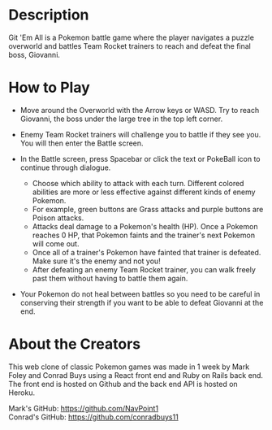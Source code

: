 # Description

Git 'Em All is a Pokemon battle game where the player navigates a puzzle overworld and battles Team Rocket trainers to reach and defeat the final boss, Giovanni.

# How to Play

+ Move around the Overworld with the Arrow keys or WASD. Try to reach Giovanni, the boss under the large tree in the top left corner.

+ Enemy Team Rocket trainers will challenge you to battle if they see you. You will then enter the Battle screen.

+ In the Battle screen, press Spacebar or click the text or PokeBall icon to continue through dialogue.
    + Choose which ability to attack with each turn. Different colored abilities are more or less effective against different kinds of enemy Pokemon.
    + For example, green buttons are Grass attacks and purple buttons are Poison attacks.
    + Attacks deal damage to a Pokemon's health (HP). Once a Pokemon reaches 0 HP, that Pokemon faints and the trainer's next Pokemon will come out.
    + Once all of a trainer's Pokemon have fainted that trainer is defeated. Make sure it's the enemy and not you!
    + After defeating an enemy Team Rocket trainer, you can walk freely past them without having to battle them again.

+ Your Pokemon do not heal between battles so you need to be careful in conserving their strength if you want to be able to defeat Giovanni at the end.

# About the Creators

This web clone of classic Pokemon games was made in 1 week by Mark Foley and Conrad Buys using a React front end and Ruby on Rails back end. The front end is hosted on Github and the back end API is hosted on Heroku.

Mark's GitHub: https://github.com/NavPoint1  
Conrad's GitHub: https://github.com/conradbuys11
